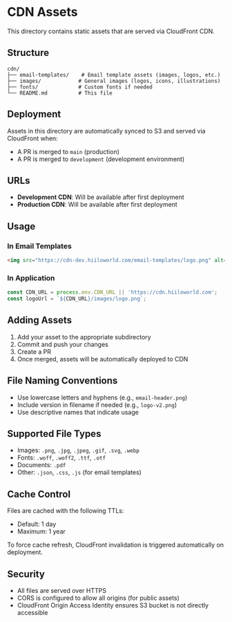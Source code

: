 # CDN Assets

This directory contains static assets that are served via CloudFront CDN.

## Structure

```
cdn/
├── email-templates/    # Email template assets (images, logos, etc.)
├── images/            # General images (logos, icons, illustrations)
├── fonts/             # Custom fonts if needed
└── README.md          # This file
```

## Deployment

Assets in this directory are automatically synced to S3 and served via CloudFront when:
- A PR is merged to `main` (production)
- A PR is merged to `development` (development environment)

## URLs

- **Development CDN**: Will be available after first deployment
- **Production CDN**: Will be available after first deployment

## Usage

### In Email Templates
```html
<img src="https://cdn-dev.hiiloworld.com/email-templates/logo.png" alt="Hiilo Logo">
```

### In Application
```javascript
const CDN_URL = process.env.CDN_URL || 'https://cdn.hiiloworld.com';
const logoUrl = `${CDN_URL}/images/logo.png`;
```

## Adding Assets

1. Add your asset to the appropriate subdirectory
2. Commit and push your changes
3. Create a PR
4. Once merged, assets will be automatically deployed to CDN

## File Naming Conventions

- Use lowercase letters and hyphens (e.g., `email-header.png`)
- Include version in filename if needed (e.g., `logo-v2.png`)
- Use descriptive names that indicate usage

## Supported File Types

- Images: `.png`, `.jpg`, `.jpeg`, `.gif`, `.svg`, `.webp`
- Fonts: `.woff`, `.woff2`, `.ttf`, `.otf`
- Documents: `.pdf`
- Other: `.json`, `.css`, `.js` (for email templates)

## Cache Control

Files are cached with the following TTLs:
- Default: 1 day
- Maximum: 1 year

To force cache refresh, CloudFront invalidation is triggered automatically on deployment.

## Security

- All files are served over HTTPS
- CORS is configured to allow all origins (for public assets)
- CloudFront Origin Access Identity ensures S3 bucket is not directly accessible